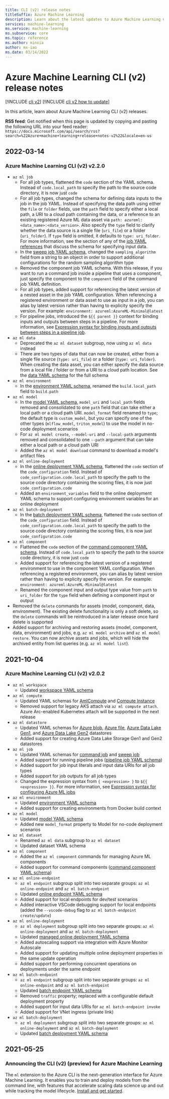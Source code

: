 ```yaml
---
title: CLI (v2) release notes
titleSuffix: Azure Machine Learning
description: Learn about the latest updates to Azure Machine Learning CLI (v2)
services: machine-learning
ms.service: machine-learning
ms.subservice: core
ms.topic: reference
ms.author: minxia
author: mx-iao
ms.date: 03/14/2022
---
```


# Azure Machine Learning CLI (v2) release notes

[!INCLUDE [cli v2](../../includes/machine-learning-cli-v2.md)]
[!INCLUDE [cli v2 how to update](../../includes/machine-learning-cli-v2-update-note.md)]


In this article, learn about Azure Machine Learning CLI (v2) releases.

__RSS feed__: Get notified when this page is updated by copying and pasting the following URL into your feed reader:
`https://docs.microsoft.com/api/search/rss?search=%22Azure+machine+learning+release+notes-v2%22&locale=en-us`

## 2022-03-14

### Azure Machine Learning CLI (v2) v2.2.0

- `az ml job`
  - For all job types, flattened the `code` section of the YAML schema. Instead of `code.local_path` to specify the path to the source code directory, it is now just `code`
  - For all job types, changed the schema for defining data inputs to the job in the job YAML. Instead of specifying the data path using either the `file` or `folder` fields, use the `path` field to specify either a local path, a URI to a cloud path containing the data, or a reference to an existing registered Azure ML data asset via `path: azureml:<data_name>:<data_version>`. Also specify the `type` field to clarify whether the data source is a single file (`uri_file`) or a folder (`uri_folder`). If `type` field is omitted, it defaults to `type: uri_folder`. For more information, see the section of any of the [job YAML references](reference-yaml-job-command.md) that discuss the schema for specifying input data.
  - In the [sweep job YAML schema](reference-yaml-job-sweep.md), changed the `sampling_algorithm` field from a string to an object in order to support additional configurations for the random sampling algorithm type
  - Removed the component job YAML schema. With this release, if you want to run a command job inside a pipeline that uses a component, just specify the component to the `component` field of the command job YAML definition. 
  - For all job types, added support for referencing the latest version of a nested asset in the job YAML configuration. When referencing a registered environment or data asset to use as input in a job, you can alias by latest version rather than having to explicity specify the version. For example: `environment: azureml:AzureML-Minimal@latest`
  - For pipeline jobs, introduced the `${{ parent }}` context for binding inputs and outputs between steps in a pipeline. For more information, see [Expression syntax for binding inputs and outputs between steps in a pipeline job](reference-yaml-core-syntax.md#binding-inputs-and-outputs-between-steps-in-a-pipeline-job).
- `az ml data`
  - Deprecated the `az ml dataset` subgroup, now using `az ml data` instead
  - There are two types of data that can now be created, either from a single file source (`type: uri_file`) or a folder (`type: uri_folder`). When creating the data asset, you can either specify the data source from a local file / folder or from a URI to a cloud path location. See the [data YAML schema](reference-yaml-data.md) for the full schema
- `az ml environment`
  - In the [environment YAML schema](reference-yaml-environment.md), renamed the `build.local_path` field to `build.path` 
- `az ml model`
  - In the [model YAML schema](reference-yaml-model.md), `model_uri` and `local_path` fields removed and consolidated to one `path` field that can take either a local path or a cloud path URI. `model_format` field renamed to `type`; the default type is `custom_model`, but you can specify one of the other types (`mlflow_model`, `triton_model`) to use the model in no-code deployment scenarios
  - For `az ml model create`, `--model-uri` and `--local-path` arguments removed and consolidated to one `--path` argument that can take either a local path or a cloud path URI 
  - Added the `az ml model download` command to download a model's artifact files
- `az ml online-deployment`
  - In the [online deployment YAML schema](reference-yaml-deployment-managed-online.md), flattened the `code` section of the `code_configuration` field. Instead of `code_configuration.code.local_path` to specify the path to the source code directory containing the scoring files, it is now just `code_configuration.code`
  - Added an `environment_variables` field to the online deployment YAML schema to support configuring environment variables for an online deployment
- `az ml batch-deployment`
  - In the [batch deployment YAML schema](reference-yaml-deployment-batch.md), flattened the `code` section of the `code_configuration` field. Instead of `code_configuration.code.local_path` to specify the path to the source code directory containing the scoring files, it is now just `code_configuration.code`
- `az ml component`
  - Flattened the `code` section of the [command component YAML schema](reference-yaml-component-command.md). Instead of `code.local_path` to specify the path to the source code directory, it is now just `code`
  -  Added support for referencing the latest version of a registered environment to use in the component YAML configuration. When referencing a registered environment, you can alias by latest version rather than having to explicity specify the version. For example: `environment: azureml:AzureML-Minimal@latest`
  -  Renamed the component input and output type value from `path` to `uri_folder` for the `type` field when defining a component input or output
- Removed the `delete` commands for assets (model, component, data, environment). The existing delete functionality is only a soft delete, so the `delete` commands will be reintroduced in a later release once hard delete is supported
- Added support for archiving and restoring assets (model, component, data, environment) and jobs, e.g. `az ml model archive` and `az ml model restore`. You can now archive assets and jobs, which will hide the archived entity from list queries (e.g. `az ml model list`).

## 2021-10-04

### Azure Machine Learning CLI (v2) v2.0.2

- `az ml workspace`
  - Updated [workspace YAML schema](reference-yaml-workspace.md)
- `az ml compute`
  - Updated YAML schemas for [AmlCompute](reference-yaml-compute-aml.md) and [Compute Instance](reference-yaml-compute-instance.md)
  - Removed support for legacy AKS attach via `az ml compute attach`. Azure Arc-enabled Kubernetes attach will be supported in the next release
- `az ml datastore`
  - Updated YAML schemas for [Azure blob](reference-yaml-datastore-blob.md), [Azure file](reference-yaml-datastore-files.md), [Azure Data Lake Gen1](reference-yaml-datastore-data-lake-gen1.md), and [Azure Data Lake Gen2](reference-yaml-datastore-data-lake-gen2.md) datastores
  - Added support for creating Azure Data Lake Storage Gen1 and Gen2 datastores
- `az ml job`
  - Updated YAML schemas for [command job](reference-yaml-job-command.md) and [sweep job](reference-yaml-job-sweep.md)
  - Added support for running pipeline jobs ([pipeline job YAML schema](reference-yaml-job-pipeline.md))
  - Added support for job input literals and input data URIs for all job types
  - Added support for job outputs for all job types
  - Changed the expression syntax from `{ <expression> }` to `${{ <expression> }}`. For more information, see [Expression syntax for configuring Azure ML jobs](reference-yaml-core-syntax.md#expression-syntax-for-configuring-azure-ml-jobs-and-components)
- `az ml environment`
  - Updated [environment YAML schema](reference-yaml-environment.md)
  - Added support for creating environments from Docker build context
- `az ml model`
  - Updated [model YAML schema](reference-yaml-model.md)
  - Added new `model_format` property to Model for no-code deployment scenarios
- `az ml dataset`
  - Renamed `az ml data` subgroup to `az ml dataset`
  - Updated dataset YAML schema
- `az ml component`
  - Added the `az ml component` commands for managing Azure ML components
  - Added support for command components ([command component YAML schema](reference-yaml-component-command.md))
- `az ml online-endpoint`
  - `az ml endpoint` subgroup split into two separate groups: `az ml online-endpoint` and `az ml batch-endpoint`
  - Updated [online endpoint YAML schema](reference-yaml-endpoint-managed-online.md)
  - Added support for local endpoints for dev/test scenarios
  - Added interactive VSCode debugging support for local endpoints (added the `--vscode-debug` flag to `az ml batch-endpoint create/update`)
- `az ml online-deployment`
  - `az ml deployment` subgroup split into two separate groups: `az ml online-deployment` and `az ml batch-deployment`
  - Updated [managed online deployment YAML schema](reference-yaml-deployment-managed-online.md)
  - Added autoscaling support via integration with Azure Monitor Autoscale
  - Added support for updating multiple online deployment properties in the same update operation
  - Added support for performing concurrent operations on deployments under the same endpoint
- `az ml batch-endpoint`
  - `az ml endpoint` subgroup split into two separate groups: `az ml online-endpoint` and `az ml batch-endpoint`
  - Updated [batch endpoint YAML schema](reference-yaml-endpoint-batch.md)
  - Removed `traffic` property; replaced with a configurable default deployment property
  - Added support for input data URIs for `az ml batch-endpoint invoke`
  - Added support for VNet ingress (private link)
- `az ml batch-deployment`
  - `az ml deployment` subgroup split into two separate groups: `az ml online-deployment` and `az ml batch-deployment`
  - Updated [batch deployment YAML schema](reference-yaml-deployment-batch.md)

## 2021-05-25

### Announcing the CLI (v2) (preview) for Azure Machine Learning

The `ml` extension to the Azure CLI is the next-generation interface for Azure Machine Learning. It enables you to train and deploy models from the command line, with features that accelerate scaling data science up and out while tracking the model lifecycle. [Install and get started](how-to-configure-cli.md).
